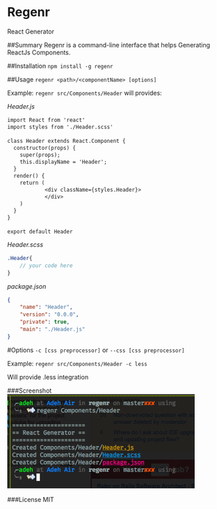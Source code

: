 # Regenr
React Generator

##Summary
Regenr is a command-line interface that helps Generating ReactJs Components.

##Installation
`npm install -g regenr`

##Usage
`regenr <path>/<componentName> [options]` 

Example:
`regenr src/Components/Header` will provides:

*Header.js*
```javascipt
import React from 'react'
import styles from './Header.scss'

class Header extends React.Component {
  constructor(props) {
    super(props);
    this.displayName = 'Header';
  }
  render() {
    return (
            <div className={styles.Header}>
            </div>
    )
  }
}

export default Header
```

*Header.scss*
```sass
.Header{
    // your code here
}
```

*package.json*
```json
{
    "name": "Header",
    "version": "0.0.0",
    "private": true,
    "main": "./Header.js"
}
```

#Options
`-c [css preprocessor]` or `--css [css preprocessor]`

Example:
`regenr src/Components/Header -c less`

Will provide .less integration

###Screenshot
![Screenshot](/ss1.png?raw=true "Screenshot")

###License
MIT